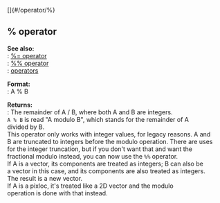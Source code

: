 []{#/operator/%}    
## % operator    
**See also:**    
:   [%= operator](ref/operator/%=)    
:   [%% operator](ref/operator/%25%25)    
:   [operators](ref/operator)    
<!-- -->    
**Format:**    
:   A % B    
<!-- -->    
**Returns:**    
:   The remainder of A / B, where both A and B are integers.    
`A % B` is read \"A modulo B\", which stands for the remainder of A    
divided by B.    
This operator only works with integer values, for legacy reasons. A and    
B are truncated to integers before the modulo operation. There are uses    
for the integer truncation, but if you don\'t want that and want the    
fractional modulo instead, you can now use the `%%` operator.    
If A is a vector, its components are treated as integers; B can also be    
a vector in this case, and its components are also treated as integers.    
The result is a new vector.    
If A is a pixloc, it\'s treated like a 2D vector and the modulo    
operation is done with that instead.  